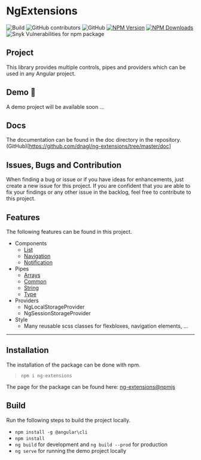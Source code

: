 # NgExtensions

![Build](https://github.com/dnagl/ng-extensions/workflows/Build/badge.svg)
![GitHub contributors](https://img.shields.io/github/contributors/dnagl/ng-extensions)
![GitHub](https://img.shields.io/github/license/dnagl/ng-extensions)
[![NPM Version](https://img.shields.io/npm/v/ng-extensions.svg)](https://www.npmjs.com/package/ng-extensions)
[![NPM Downloads](https://img.shields.io/npm/dt/ng-extensions)](https://www.npmjs.com/package/ng-extensions)
![Snyk Vulnerabilities for npm package](https://img.shields.io/snyk/vulnerabilities/npm/ng-extensions)

## Project

This library provides multiple controls, pipes and providers which can be used in any Angular project.

## Demo :construction:

A demo project will be available soon ...

## Docs

The documentation can be found in the doc directory in the repository. (GitHub)[https://github.com/dnagl/ng-extensions/tree/master/doc]

## Issues, Bugs and Contribution

When finding a bug or issue or if you have ideas for enhancements, 
just create a new issue for this project. If you are confident that you are able to fix your findings or any other issue in the backlog, feel free to contribute to this project.

## Features

The following features can be found in this project.

* Components
  * [List](doc/component/list.md)
  * [Navigation](doc/component/navigation.md)
  * [Notification](doc/component/notification.md)
* Pipes
  * [Arrays](doc/pipe/array.md)
  * [Common](doc/pipe/common.md)
  * [String](doc/pipe/string.md)
  * [Type](doc/pipe/type.md)
* Providers
  * NgLocalStorageProvider
  * NgSessionStorageProvider
* Style
  * Many reusable scss classes for flexbloxes, navigation elements, ...

---

## Installation

The installation of the package can be done with npm.

> `npm i ng-extensions`

The page for the package can be found here: [ng-extensions@npmjs](https://www.npmjs.com/package/ng-extensions)

## Build

Run the following steps to build the project locally.

* `npm install -g @angular\cli`
* `npm install`
* `ng build` for development and `ng build --prod` for production
* `ng serve` for running the demo project locally